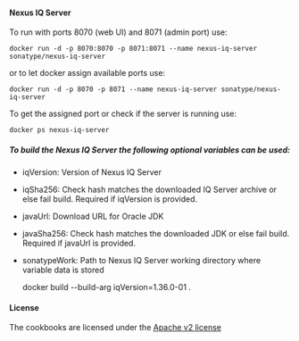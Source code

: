 #### Nexus IQ Server

To run with ports 8070 (web UI) and 8071 (admin port) use:

    docker run -d -p 8070:8070 -p 8071:8071 --name nexus-iq-server sonatype/nexus-iq-server

or to let docker assign available ports use:

    docker run -d -p 8070 -p 8071 --name nexus-iq-server sonatype/nexus-iq-server

To get the assigned port or check if the server is running use:

    docker ps nexus-iq-server

##### To build the Nexus IQ Server the following optional variables can be used:

- iqVersion: Version of Nexus IQ Server
- iqSha256: Check hash matches the downloaded IQ Server archive or else fail build. Required if iqVersion is provided.
- javaUrl: Download URL for Oracle JDK
- javaSha256: Check hash matches the downloaded JDK or else fail build. Required if javaUrl is provided.
- sonatypeWork: Path to Nexus IQ Server working directory where variable data is stored


    docker build --build-arg iqVersion=1.36.0-01 .


#### License

The cookbooks are licensed under the [Apache v2 license](LICENSE)
